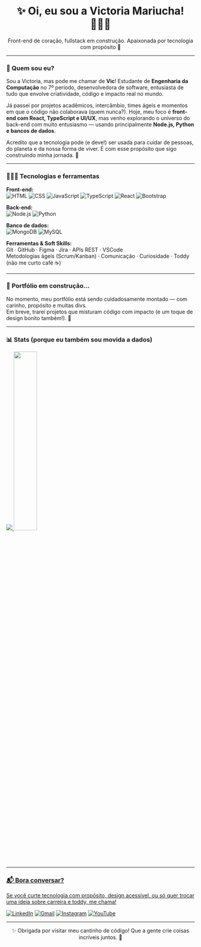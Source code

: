 <h1 align="center">✨ Oi, eu sou a Victoria Mariucha! 👩🏼‍💻</h1>
<p align="center">Front-end de coração, fullstack em construção. Apaixonada por tecnologia com propósito 💜</p>

---

### 🎯 Quem sou eu?

Sou a Victoria, mas pode me chamar de **Vic**! Estudante de **Engenharia da Computação** no 7º período, desenvolvedora de software, entusiasta de tudo que envolve criatividade, código e impacto real no mundo.  

Já passei por projetos acadêmicos, intercâmbio, times ágeis e momentos em que o código não colaborava (quem nunca?). Hoje, meu foco é **front-end com React, TypeScript e UI/UX**, mas venho explorando o universo do back-end com muito entusiasmo — usando principalmente **Node.js, Python e bancos de dados**.  

Acredito que a tecnologia pode (e deve!) ser usada para cuidar de pessoas, do planeta e da nossa forma de viver. É com esse propósito que sigo construindo minha jornada. 💜

---

### 👩🏼‍💻 Tecnologias e ferramentas

**Front-end:**  
![HTML](https://img.shields.io/badge/-HTML5-E34F26?logo=html5&logoColor=white&style=flat) 
![CSS](https://img.shields.io/badge/-CSS3-1572B6?logo=css3&logoColor=white&style=flat) 
![JavaScript](https://img.shields.io/badge/-JavaScript-F7DF1E?logo=javascript&logoColor=black&style=flat) 
![TypeScript](https://img.shields.io/badge/-TypeScript-3178C6?logo=typescript&logoColor=white&style=flat) 
![React](https://img.shields.io/badge/-React-61DAFB?logo=react&logoColor=white&style=flat) 
![Bootstrap](https://img.shields.io/badge/-Bootstrap-7952B3?logo=bootstrap&logoColor=white&style=flat)

**Back-end:**  
![Node.js](https://img.shields.io/badge/-Node.js-339933?logo=node.js&logoColor=white&style=flat)
![Python](https://img.shields.io/badge/-Python-3776AB?logo=python&logoColor=white&style=flat)

**Banco de dados:**  
![MongoDB](https://img.shields.io/badge/-MongoDB-47A248?logo=mongodb&logoColor=white&style=flat)
![MySQL](https://img.shields.io/badge/-MySQL-4479A1?logo=mysql&logoColor=white&style=flat)

**Ferramentas & Soft Skills:**  
Git · GitHub · Figma · Jira · APIs REST · VSCode  
Metodologias ágeis (Scrum/Kanban) · Comunicação · Curiosidade · Toddy (não me curto café ☕)

---

### 🚧 Portfólio em construção...

No momento, meu portfólio está sendo cuidadosamente montado — com carinho, propósito e muitas divs.  
Em breve, trarei projetos que misturam código com impacto (e um toque de design bonito também!). 👀

---

### 📊 Stats (porque eu também sou movida a dados)

<div align="left">
  <a href="https://github.com/vicmariucha">
  <img src="https://github-readme-stats.vercel.app/api/top-langs/?username=anuraghazra&layout=compact&theme=tokyonight">
  <img width="35%" src="https://github-readme-stats.vercel.app/api?username=vicmariucha&show_icons=true&theme=tokyonight&include_all_commits=true&count_private=true"/>
</div>

---

### 📬 Bora conversar?

Se você curte tecnologia com propósito, design acessível, ou só quer trocar uma ideia sobre carreira e toddy, me chama!  

[![LinkedIn](https://img.shields.io/badge/-LinkedIn-%230077B5?style=for-the-badge&logo=linkedin&logoColor=white)](https://www.linkedin.com/in/victoria-mariucha/)
[![Gmail](https://img.shields.io/badge/-Gmail-%23333?style=for-the-badge&logo=gmail&logoColor=white)](mailto:vicmariucha@gmail.com)
[![Instagram](https://img.shields.io/badge/-Instagram-%23E4405F?style=for-the-badge&logo=instagram&logoColor=white)](https://instagram.com/vicmariucha)
[![YouTube](https://img.shields.io/badge/-YouTube-FF0000?style=for-the-badge&logo=youtube&logoColor=white)](https://www.youtube.com/channel/UCcxjjBdM5oqULbTWu2zkFPA)

---

<p align="center">✨ Obrigada por visitar meu cantinho de código! Que a gente crie coisas incríveis juntos. 💜</p>
